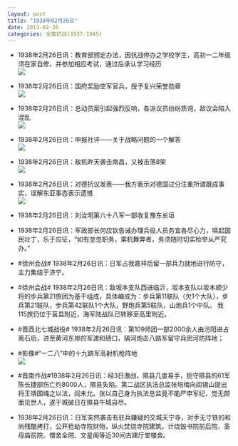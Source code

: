 ```yaml
---
layout: post
title: "1938年02月26日"
date: 2013-02-26
categories: 全面抗战(1937-1945)
---
```


<meta name="referrer" content="no-referrer" />

- 1938年2月26日讯：教育部颁定办法，因抗战停办之学校学生，高初一二年级须在家自修，并参加相应考试，通过后承认学习经历 <br/><img src="https://ww2.sinaimg.cn/large/aca367d8jw1e2785ktvlrj.jpg" />

- 1938年2月26日讯：国府奖励空军官兵，授予复兴荣誉勋章 <br/><img src="https://ww2.sinaimg.cn/large/aca367d8jw1e276f5vvomj.jpg" />

- 1938年2月26日讯：总动员案引起强烈反响，各派议员纷纷质询，敌议会陷入混乱 <br/><img src="https://ww2.sinaimg.cn/large/aca367d8jw1e274orzeaxj.jpg" />

- 1938年2月26日讯：申报社评——关于战略问题的一个解答 <br/><img src="https://ww2.sinaimg.cn/large/aca367d8jw1e272ybhvpmj.jpg" />

- 1938年2月26日讯：敌机昨天袭击南昌，又被击落8架 <br/><img src="https://ww3.sinaimg.cn/large/aca367d8jw1e2717s1e2nj.jpg" />

- 1938年2月26日讯：对德抗议发表——我方表示对德国过分注重所谓既成事实，误解东亚事态表示遗憾 <br/><img src="https://ww3.sinaimg.cn/large/aca367d8jw1e26zhix5glj.jpg" />

- 1938年2月26日讯：刘汝明第六十八军一部收复豫东长垣 

- 1938年2月26日讯：军政部长何应钦告诫办理兵役人员务宜各尽心力，唤起国民壮丁，乐于应征，“如有怠忽职务，乘机舞弊者，务须随时切实检举从严究办。” 

- #徐州会战# 1938年2月26日讯：日军占我嘉祥后留一部兵力就地进行防守，主力集结于济宁。 

- #徐州会战# 1938年2月26日讯：敌坂本支队西进临沂，坂本支队以坂本顺少将的步兵第21旅团为基干组成，具体编成为：步兵第11联队（欠1个大队），步兵第21联队，步兵第42联队1个大队，野炮兵第5联队，山炮兵1个中队。 我115旅仍位于莒县附近，海军陆战队已转移至高里附近。 

- #晋西北七城战役# 1938年2月26日讯：第109师团一部2000余人由汾阳进占离石后，进至黄河东岸的军渡和碛口，隔河炮击八路军留守兵团河防阵地； 

- #影像#“一二八”中的十九路军高射机枪阵地 <br/><img src="https://ww4.sinaimg.cn/large/aca367d8jw1e26i7qzyk4j.jpg" />

- #晋南作战#1938年2月26日讯：经3日激战，隰县几度易手，扼守隰县的61军陈长捷部伤亡约8000人，隰县失陷。第二战区执法总监张培梅向阎锡山提出将王靖国绳之以法，阎未允。张以自己身为执法总监竟不能严申军纪，觉无颜面见世人，遂于城破日在隰县午城自尽。 

- 1938年2月26日讯：日军突然袭击有驻兵嫌疑的交城天宁寺，对手无寸铁的和尚残酷拷打，公开抢劫寺院财物，纵火焚烧寺院建筑。计烧毁书院前后院、圣母庙前院、僧舍全院、文星阁等近30间古建厅堂楼舍。 

